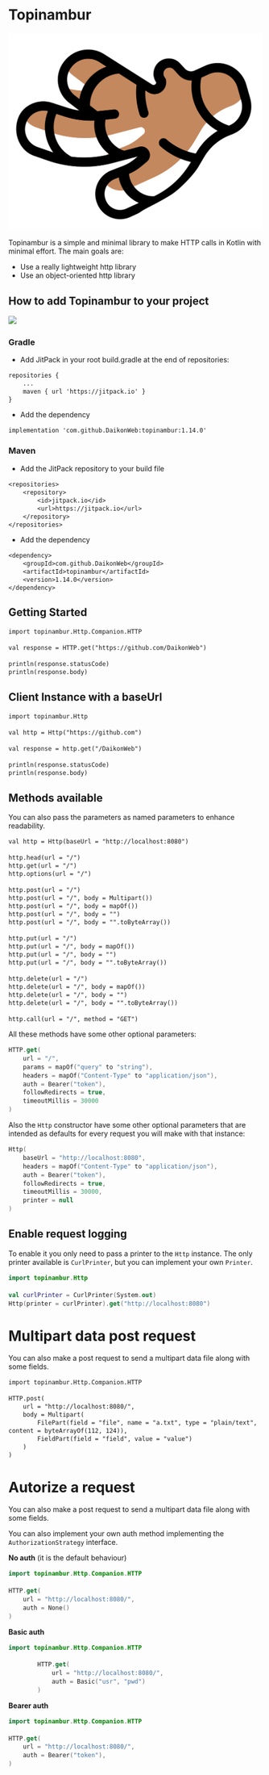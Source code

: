 # Topinambur

![Topinambur](./logo.svg)

Topinambur is a simple and minimal library to make HTTP calls in Kotlin with minimal effort. The main goals are:
* Use a really lightweight http library
* Use an object-oriented http library


## How to add Topinambur to your project
[![](https://jitpack.io/v/daikonweb/topinambur.svg)](https://jitpack.io/#daikonweb/topinambur)

### Gradle
- Add JitPack in your root build.gradle at the end of repositories:
```
repositories {
    ...
    maven { url 'https://jitpack.io' }
}
```

- Add the dependency
```
implementation 'com.github.DaikonWeb:topinambur:1.14.0'
```

### Maven
- Add the JitPack repository to your build file
```
<repositories>
    <repository>
        <id>jitpack.io</id>
        <url>https://jitpack.io</url>
    </repository>
</repositories>
```
- Add the dependency
```
<dependency>
    <groupId>com.github.DaikonWeb</groupId>
    <artifactId>topinambur</artifactId>
    <version>1.14.0</version>
</dependency>
```

## Getting Started
```
import topinambur.Http.Companion.HTTP

val response = HTTP.get("https://github.com/DaikonWeb")

println(response.statusCode)
println(response.body)
```

## Client Instance with a baseUrl
```
import topinambur.Http

val http = Http("https://github.com")

val response = http.get("/DaikonWeb")

println(response.statusCode)
println(response.body)
```

## Methods available
You can also pass the parameters as named parameters to enhance readability.

```
val http = Http(baseUrl = "http://localhost:8080")

http.head(url = "/")
http.get(url = "/")
http.options(url = "/")

http.post(url = "/")
http.post(url = "/", body = Multipart())
http.post(url = "/", body = mapOf())
http.post(url = "/", body = "")
http.post(url = "/", body = "".toByteArray())

http.put(url = "/")
http.put(url = "/", body = mapOf())
http.put(url = "/", body = "")
http.put(url = "/", body = "".toByteArray())

http.delete(url = "/")
http.delete(url = "/", body = mapOf())
http.delete(url = "/", body = "")
http.delete(url = "/", body = "".toByteArray())

http.call(url = "/", method = "GET")
```

All these methods have some other optional parameters:
```kotlin
HTTP.get(
    url = "/",
    params = mapOf("query" to "string"),
    headers = mapOf("Content-Type" to "application/json"),
    auth = Bearer("token"),
    followRedirects = true,
    timeoutMillis = 30000
)
```

Also the `Http` constructor have some other optional parameters
that are intended as defaults for every request you will make with that instance:
```kotlin
Http(
    baseUrl = "http://localhost:8080",
    headers = mapOf("Content-Type" to "application/json"),
    auth = Bearer("token"),
    followRedirects = true,
    timeoutMillis = 30000,
    printer = null
)
```

## Enable request logging
To enable it you only need to pass a printer to the `Http` instance.
The only printer available is `CurlPrinter`, but you can implement your own `Printer`.

```kotlin
import topinambur.Http

val curlPrinter = CurlPrinter(System.out)
Http(printer = curlPrinter).get("http://localhost:8080")
```

# Multipart data post request
You can also make a post request to send a multipart data file along with some fields.

```
import topinambur.Http.Companion.HTTP

HTTP.post(
    url = "http://localhost:8080/",
    body = Multipart(
        FilePart(field = "file", name = "a.txt", type = "plain/text", content = byteArrayOf(112, 124)),
        FieldPart(field = "field", value = "value")
    )
)
```


# Autorize a request
You can also make a post request to send a multipart data file along with some fields.

You can also implement your own auth method implementing the `AuthorizationStrategy` interface.

**No auth** (it is the default behaviour)
```kotlin
import topinambur.Http.Companion.HTTP

HTTP.get(
    url = "http://localhost:8080/",
    auth = None()
)
```

**Basic auth**
```kotlin
import topinambur.Http.Companion.HTTP

        HTTP.get(
            url = "http://localhost:8080/",
            auth = Basic("usr", "pwd")
        )
```

**Bearer auth**
```kotlin
import topinambur.Http.Companion.HTTP

HTTP.get(
    url = "http://localhost:8080/",
    auth = Bearer("token"),
)
```